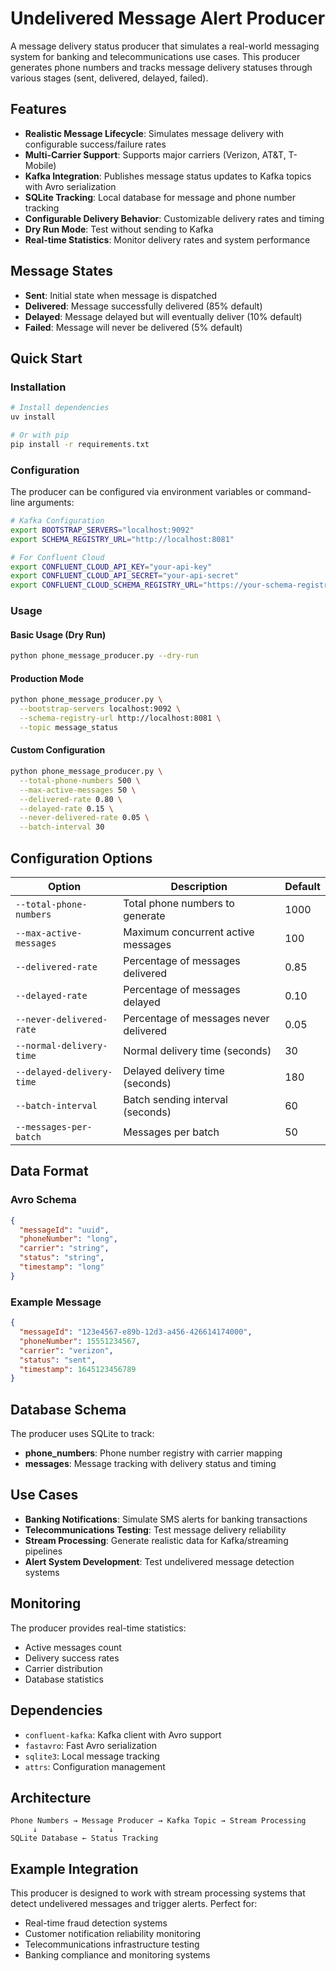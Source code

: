 # Undelivered Message Alert Producer

A message delivery status producer that simulates a real-world messaging system for banking and telecommunications use cases. This producer generates phone numbers and tracks message delivery statuses through various stages (sent, delivered, delayed, failed).

## Features

- **Realistic Message Lifecycle**: Simulates message delivery with configurable success/failure rates
- **Multi-Carrier Support**: Supports major carriers (Verizon, AT&T, T-Mobile)
- **Kafka Integration**: Publishes message status updates to Kafka topics with Avro serialization
- **SQLite Tracking**: Local database for message and phone number tracking
- **Configurable Delivery Behavior**: Customizable delivery rates and timing
- **Dry Run Mode**: Test without sending to Kafka
- **Real-time Statistics**: Monitor delivery rates and system performance

## Message States

- **Sent**: Initial state when message is dispatched
- **Delivered**: Message successfully delivered (85% default)
- **Delayed**: Message delayed but will eventually deliver (10% default)
- **Failed**: Message will never be delivered (5% default)

## Quick Start

### Installation

```bash
# Install dependencies
uv install

# Or with pip
pip install -r requirements.txt
```

### Configuration

The producer can be configured via environment variables or command-line arguments:

```bash
# Kafka Configuration
export BOOTSTRAP_SERVERS="localhost:9092"
export SCHEMA_REGISTRY_URL="http://localhost:8081"

# For Confluent Cloud
export CONFLUENT_CLOUD_API_KEY="your-api-key"
export CONFLUENT_CLOUD_API_SECRET="your-api-secret"
export CONFLUENT_CLOUD_SCHEMA_REGISTRY_URL="https://your-schema-registry.com"
```

### Usage

#### Basic Usage (Dry Run)
```bash
python phone_message_producer.py --dry-run
```

#### Production Mode
```bash
python phone_message_producer.py \
  --bootstrap-servers localhost:9092 \
  --schema-registry-url http://localhost:8081 \
  --topic message_status
```

#### Custom Configuration
```bash
python phone_message_producer.py \
  --total-phone-numbers 500 \
  --max-active-messages 50 \
  --delivered-rate 0.80 \
  --delayed-rate 0.15 \
  --never-delivered-rate 0.05 \
  --batch-interval 30
```

## Configuration Options

| Option | Description | Default |
|--------|-------------|---------|
| `--total-phone-numbers` | Total phone numbers to generate | 1000 |
| `--max-active-messages` | Maximum concurrent active messages | 100 |
| `--delivered-rate` | Percentage of messages delivered | 0.85 |
| `--delayed-rate` | Percentage of messages delayed | 0.10 |
| `--never-delivered-rate` | Percentage of messages never delivered | 0.05 |
| `--normal-delivery-time` | Normal delivery time (seconds) | 30 |
| `--delayed-delivery-time` | Delayed delivery time (seconds) | 180 |
| `--batch-interval` | Batch sending interval (seconds) | 60 |
| `--messages-per-batch` | Messages per batch | 50 |

## Data Format

### Avro Schema
```json
{
  "messageId": "uuid",
  "phoneNumber": "long",
  "carrier": "string",
  "status": "string",
  "timestamp": "long"
}
```

### Example Message
```json
{
  "messageId": "123e4567-e89b-12d3-a456-426614174000",
  "phoneNumber": 15551234567,
  "carrier": "verizon",
  "status": "sent",
  "timestamp": 1645123456789
}
```

## Database Schema

The producer uses SQLite to track:
- **phone_numbers**: Phone number registry with carrier mapping
- **messages**: Message tracking with delivery status and timing

## Use Cases

- **Banking Notifications**: Simulate SMS alerts for banking transactions
- **Telecommunications Testing**: Test message delivery reliability
- **Stream Processing**: Generate realistic data for Kafka/streaming pipelines
- **Alert System Development**: Test undelivered message detection systems

## Monitoring

The producer provides real-time statistics:
- Active messages count
- Delivery success rates
- Carrier distribution
- Database statistics

## Dependencies

- `confluent-kafka`: Kafka client with Avro support
- `fastavro`: Fast Avro serialization
- `sqlite3`: Local message tracking
- `attrs`: Configuration management

## Architecture

```
Phone Numbers → Message Producer → Kafka Topic → Stream Processing
     ↓                ↓
SQLite Database ← Status Tracking
```

## Example Integration

This producer is designed to work with stream processing systems that detect undelivered messages and trigger alerts. Perfect for:

- Real-time fraud detection systems
- Customer notification reliability monitoring
- Telecommunications infrastructure testing
- Banking compliance and monitoring systems
